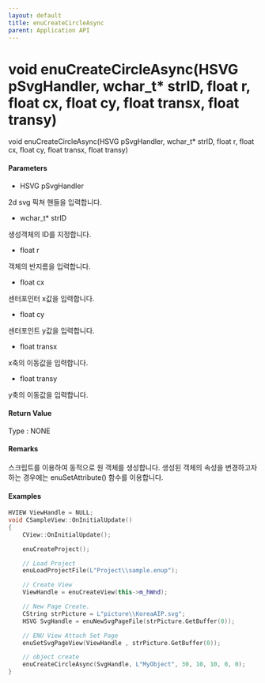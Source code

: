 ```yaml
---
layout: default
title: enuCreateCircleAsync
parent: Application API
---
```

# void enuCreateCircleAsync\(HSVG pSvgHandler, wchar\_t\* strID, float r, float cx, float cy, float transx, float transy\)

void enuCreateCircleAsync\(HSVG pSvgHandler, wchar\_t\* strID, float r, float cx, float cy, float transx, float transy\)

#### Parameters

* HSVG pSvgHandler

2d svg 픽쳐 핸들을 입력합니다.

* wchar\_t\* strID

생성객체의 ID를 지정합니다.

* float r

객체의 반지름을 입력합니다.

* float cx

센터포인터 x값을 입력합니다.

* float cy

센터포인트 y값을 입력합니다.

* float transx

x축의 이동값을 입력합니다.

* float transy

y축의 이동값을 입력합니다.

#### Return Value

Type : NONE

#### Remarks

스크립트를 이용하여 동적으로 원 객체를 생성합니다. 생성된 객체의 속성을 변경하고자 하는 경우에는 enuSetAttribute\(\) 함수를 이용합니다.

#### Examples

```cpp
HVIEW ViewHandle = NULL; 
void CSampleView::OnInitialUpdate() 
{ 
    CView::OnInitialUpdate(); 

    enuCreateProject(); 

    // Load Project
    enuLoadProjectFile(L"Project\\sample.enup"); 

    // Create View
    ViewHandle = enuCreateView(this->m_hWnd); 

    // New Page Create. 
    CString strPicture = L"picture\\KoreaAIP.svg"; 
    HSVG SvgHandle = enuNewSvgPageFile(strPicture.GetBuffer(0)); 

    // ENU View Attach Set Page 
    enuSetSvgPageView(ViewHandle , strPicture.GetBuffer(0)); 

    // object create
    enuCreateCircleAsync(SvgHandle, L"MyObject", 30, 10, 10, 0, 0);
}
```



